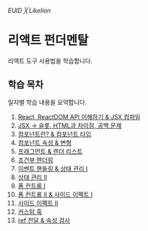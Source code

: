 ###### EUID ╳ Likelion

# 리액트 펀더멘탈

리액트 도구 사용법을 학습합니다.

## 학습 목차

일자별 학습 내용을 요약합니다.

1. [React, ReactDOM API 이해하기 & JSX 컴파일](./summary/01.md)
1. [JSX → 슬롯, HTML과 차이점, 공백 문제](./summary/02.md)
1. [컴포넌트란? & 컴포넌트 타입](./summary/03.md)
1. [컴포넌트 속성 & 변형](./summary/04.md)
1. [프래그먼트 & 렌더 리스트](./summary/05.md)
1. [조건부 렌더링](./summary/06.md)
1. [이벤트 핸들링 & 상태 관리 I](./summary/07.md)
1. [상태 관리 II](./summary/08.md)
1. [폼 컨트롤 I](./summary/09.md)
1. [폼 컨트롤 II & 사이드 이펙트 I](./summary/10.md)
1. [사이드 이펙트 II](./summary/11.md)
1. [커스텀 훅](./summary/12.md)
1. [ref 전달 & 속성 검사](./summary/13.md)
